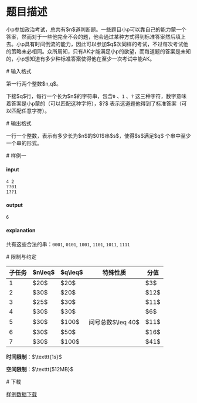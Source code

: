 # 题目描述

<p>小p参加政治考试，总共有$n$道判断题。一些题目小p可以靠自己的能力蒙一个答案，然而对于一些他完全不会的题，他会通过某种方式得到标准答案然后填上去。小p具有时间倒流的能力，因此可以参加$q$次同样的考试，不过每次考试他的策略未必相同。众所周知，只有AK才能满足小p的欲望，而每道题的答案是未知的，小p想知道有多少种标准答案使得他在至少一次考试中能AK。</p>
# 输入格式


<p>第一行两个整数$n,q$。</p>
<p>下接$q$行，每行一个长为$n$的字符串，包含<code>0</code> 、<code>1</code> 、<code>?</code> 这三种字符，数字意味着答案是小p蒙的（可以匹配这种字符），$?$ 表示这道题他得到了标准答案（可以匹配任意字符）。</p>
# 输出格式


<p>一行一个整数，表示有多少长为$n$的$01$串$s$，使得$s$满足$q$ 个串中至少一个串的形式。</p>
# 样例一


<h4>input</h4>
<pre><code>4 2
??01
1??1</code></pre>
<h4>output</h4>
<pre><code>6</code></pre>
<h4>explanation</h4>
<p>共有这些合法的串：<code>0001</code>, <code>0101</code>, <code>1001</code>, <code>1101</code>, <code>1011</code>, <code>1111</code></p>
# 限制与约定


<div class="table-responsive">
<table class="table table-bordered table-text-center table-vertical-middle"><thead><tr><th>子任务</th><th>$n\leq$</th><th>$q\leq$</th><th>特殊性质</th><th>分值</th>
</tr></thead><tbody><tr><td>1</td><td>$20$</td><td>$20$</td><td></td><td>$3$</td>
</tr><tr><td>2</td><td>$30$</td><td>$20$</td><td></td><td>$12$</td>
</tr><tr><td>3</td><td>$25$</td><td>$30$</td><td></td><td>$11$</td>
</tr><tr><td>4</td><td>$30$</td><td>$30$</td><td></td><td>$6$</td>
</tr><tr><td>5</td><td>$30$</td><td>$100$</td><td>问号总数$\leq 40$</td><td>$11$</td>
</tr><tr><td>6</td><td>$30$</td><td>$50$</td><td></td><td>$16$</td>
</tr><tr><td>7</td><td>$30$</td><td>$100$</td><td></td><td>$41$</td>
</tr></tbody></table></div>

<p><strong>时间限制</strong>：$\texttt{1s}$</p>
<p><strong>空间限制</strong>：$\texttt{512MB}$</p>
# 下载


<p><a href="/download.php?type=problem&amp;id=425">样例数据下载</a></p>
